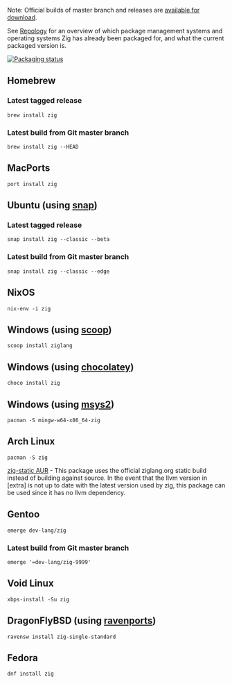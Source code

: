 Note: Official builds of master branch and releases are [available for download](https://ziglang.org/download/).

See [Repology](https://repology.org/project/zig/versions) for an overview of which package management systems and operating systems Zig has already been packaged for, and what the current packaged version is.

[![Packaging status](https://repology.org/badge/vertical-allrepos/zig.svg)](https://repology.org/project/zig/versions)

## Homebrew

### Latest tagged release
```
brew install zig
```

### Latest build from Git master branch
```
brew install zig --HEAD
```

## MacPorts

```
port install zig
```

## Ubuntu (using [snap](https://snapcraft.io/zig))

### Latest tagged release
```
snap install zig --classic --beta
```

### Latest build from Git master branch
```
snap install zig --classic --edge
```

## NixOS

```
nix-env -i zig
```

## Windows (using [scoop](http://scoop.sh/))

```
scoop install ziglang
```

## Windows (using [chocolatey](https://chocolatey.org))

```
choco install zig
```
## Windows (using [msys2](https://msys2.org))

```
pacman -S mingw-w64-x86_64-zig
```

## Arch Linux

```
pacman -S zig
```

[zig-static AUR](https://aur.archlinux.org/packages/zig-static/) - This package uses the official ziglang.org static build instead of building against source. In the event that the llvm version in [extra] is not up to date with the latest version used by zig, this package can be used since it has no llvm dependency.

## Gentoo
```
emerge dev-lang/zig
```

### Latest build from Git master branch
```
emerge '=dev-lang/zig-9999'
```

## Void Linux

```
xbps-install -Su zig
```

## DragonFlyBSD (using [ravenports](http://www.ravenports.com/))

```
ravensw install zig-single-standard
```

## Fedora
```
dnf install zig
```

